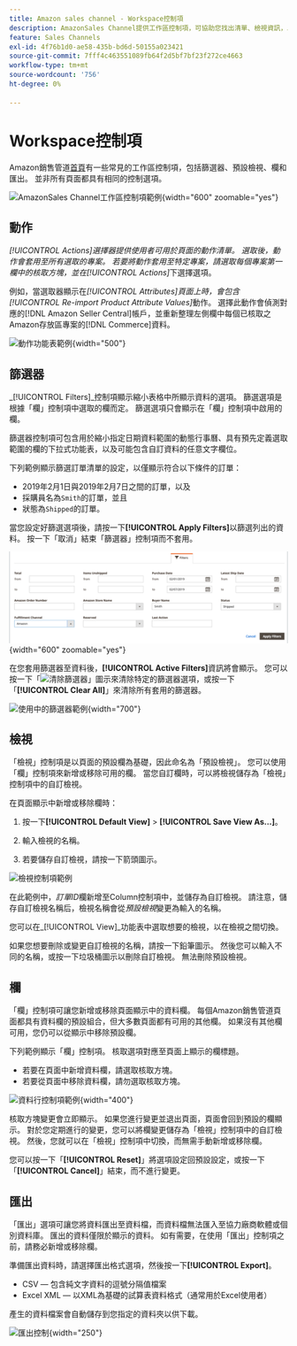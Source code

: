 ```yaml
---
title: Amazon sales channel - Workspace控制項
description: AmazonSales Channel提供工作區控制項，可協助您找出清單、檢視資訊，以及輕鬆套用動作。
feature: Sales Channels
exl-id: 4f76b1d0-ae58-435b-bd6d-50155a023421
source-git-commit: 7fff4c463551089fb64f2d5bf7bf23f272ce4663
workflow-type: tm+mt
source-wordcount: '756'
ht-degree: 0%

---
```


# Workspace控制項

Amazon銷售管道[首頁](./amazon-sales-channel-home.md)有一些常見的工作區控制項，包括篩選器、預設檢視、欄和匯出。 並非所有頁面都具有相同的控制選項。

![AmazonSales Channel工作區控制項範例](assets/amazon-workspace-controls.png){width="600" zoomable="yes"}

## 動作

_[!UICONTROL Actions]_選擇器提供使用者可用於頁面的動作清單。 選取後，動作會套用至所有選取的專案。 若要將動作套用至特定專案，請選取每個專案第一欄中的核取方塊，並在_[!UICONTROL Actions]_&#x200B;下選擇選項。

例如，當選取器顯示在&#x200B;_[!UICONTROL Attributes]_頁面上時，會包含_[!UICONTROL Re-import Product Attribute Values]_&#x200B;動作。 選擇此動作會偵測對應的[!DNL Amazon Seller Central]帳戶，並重新整理左側欄中每個已核取之Amazon存放區專案的[!DNL Commerce]資料。

![動作功能表範例](assets/amazon-sales-channel-home-actions-option.png){width="500"}

## 篩選器

_[!UICONTROL Filters]_控制項顯示縮小表格中所顯示資料的選項。 篩選選項是根據「欄」控制項中選取的欄而定。 篩選選項只會顯示在「欄」控制項中啟用的欄。

篩選器控制項可包含用於縮小指定日期資料範圍的動態行事曆、具有預先定義選取範圍的欄的下拉式功能表，以及可能包含自訂資料的任意文字欄位。

下列範例顯示篩選訂單清單的設定，以僅顯示符合以下條件的訂單：

- 2019年2月1日與2019年2月7日之間的訂單，以及
- 採購員名為`Smith`的訂單，並且
- 狀態為`Shipped`的訂單。

當您設定好篩選選項後，請按一下&#x200B;**[!UICONTROL Apply Filters]**&#x200B;以篩選列出的資料。 按一下「取消」結束「篩選器」控制項而不套用。

![篩選器控制項範例](assets/workspace-controls-filters.png){width="600" zoomable="yes"}

在您套用篩選器至資料後，**[!UICONTROL Active Filters]**&#x200B;資訊將會顯示。 您可以按一下「![清除篩選器」圖示](assets/x-icon-clear-filters.png)來清除特定的篩選器選項，或按一下「**[!UICONTROL Clear All]**」來清除所有套用的篩選器。

![使用中的篩選器範例](assets/applied-filters-line.png){width="700"}

## 檢視

「檢視」控制項是以頁面的預設欄為基礎，因此命名為「預設檢視」。 您可以使用「欄」控制項來新增或移除可用的欄。 當您自訂欄時，可以將檢視儲存為「檢視」控制項中的自訂檢視。

在頁面顯示中新增或移除欄時：

1. 按一下&#x200B;**[!UICONTROL Default View]** > **[!UICONTROL Save View As...]**。

1. 輸入檢視的名稱。

1. 若要儲存自訂檢視，請按一下箭頭圖示。

![檢視控制項範例](assets/workspace-controls-view.png)

在此範例中，_訂單ID_&#x200B;欄新增至Column控制項中，並儲存為自訂檢視。 請注意，儲存自訂檢視名稱后，檢視名稱會從&#x200B;_預設檢視_&#x200B;變更為輸入的名稱。

您可以在&#x200B;_[!UICONTROL View]_功能表中選取想要的檢視，以在檢視之間切換。

如果您想要刪除或變更自訂檢視的名稱，請按一下鉛筆圖示。 然後您可以輸入不同的名稱，或按一下垃圾桶圖示以刪除自訂檢視。 無法刪除預設檢視。

## 欄

「欄」控制項可讓您新增或移除頁面顯示中的資料欄。 每個Amazon銷售管道頁面都具有資料欄的預設組合，但大多數頁面都有可用的其他欄。 如果沒有其他欄可用，您仍可以從顯示中移除預設欄。

下列範例顯示「欄」控制項。 核取選項對應至頁面上顯示的欄標題。

- 若要在頁面中新增資料欄，請選取核取方塊。
- 若要從頁面中移除資料欄，請勿選取核取方塊。

![資料行控制項範例](assets/workspace-controls-columns.png){width="400"}

核取方塊變更會立即顯示。 如果您進行變更並退出頁面，頁面會回到預設的欄顯示。 對於您定期進行的變更，您可以將欄變更儲存為「檢視」控制項中的自訂檢視。 然後，您就可以在「檢視」控制項中切換，而無需手動新增或移除欄。

您可以按一下「**[!UICONTROL Reset]**」將選項設定回預設設定，或按一下「**[!UICONTROL Cancel]**」結束，而不進行變更。

## 匯出

「匯出」選項可讓您將資料匯出至資料檔，而資料檔無法匯入至協力廠商軟體或個別資料庫。 匯出的資料僅限於顯示的資料。 如有需要，在使用「匯出」控制項之前，請務必新增或移除欄。

準備匯出資料時，請選擇匯出格式選項，然後按一下&#x200B;**[!UICONTROL Export]**。

- CSV — 包含純文字資料的逗號分隔值檔案
- Excel XML — 以XML為基礎的試算表資料格式（通常用於Excel使用者）

產生的資料檔案會自動儲存到您指定的資料夾以供下載。

![匯出控制](assets/workspace-controls-export.png){width="250"}
